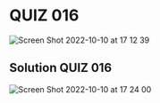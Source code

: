 # QUIZ 016 
![Screen Shot 2022-10-10 at 17 12 39](https://user-images.githubusercontent.com/111819437/194823392-8e3a2ce4-e894-4c24-ba52-3cd9038b7c4f.png)


## Solution QUIZ 016 
![Screen Shot 2022-10-10 at 17 24 00](https://user-images.githubusercontent.com/111819437/194825215-c506a336-2da7-40b5-bbd2-98ac7eab6bf2.png)
